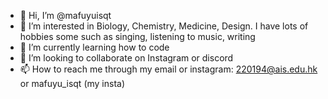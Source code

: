 - 👋 Hi, I’m @mafuyuisqt
- 👀 I’m interested in Biology, Chemistry, Medicine, Design. I have lots of hobbies some such as singing, listening to music, writing
- 🌱 I’m currently learning how to code 
- 💞️ I’m looking to collaborate on Instagram or discord 
- 📫 How to reach me through my email or instagram: 220194@ais.edu.hk or mafuyu_isqt (my insta)

<!---
mafuyuisqt/mafuyuisqt is a ✨ special ✨ repository because its `README.md` (this file) appears on your GitHub profile.
You can click the Preview link to take a look at your changes.
--->
